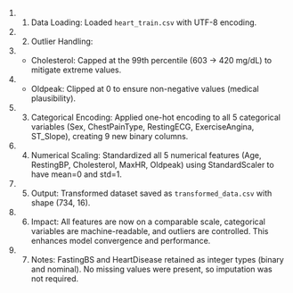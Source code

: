 1. 1. Data Loading: Loaded `heart_train.csv` with UTF-8 encoding.
2. 2. Outlier Handling:
3.    - Cholesterol: Capped at the 99th percentile (603 → 420 mg/dL) to mitigate extreme values.
4.    - Oldpeak: Clipped at 0 to ensure non-negative values (medical plausibility).
5. 3. Categorical Encoding: Applied one-hot encoding to all 5 categorical variables (Sex, ChestPainType, RestingECG, ExerciseAngina, ST_Slope), creating 9 new binary columns.
6. 4. Numerical Scaling: Standardized all 5 numerical features (Age, RestingBP, Cholesterol, MaxHR, Oldpeak) using StandardScaler to have mean=0 and std=1.
7. 5. Output: Transformed dataset saved as `transformed_data.csv` with shape (734, 16).
8. 6. Impact: All features are now on a comparable scale, categorical variables are machine-readable, and outliers are controlled. This enhances model convergence and performance.
9. 7. Notes: FastingBS and HeartDisease retained as integer types (binary and nominal). No missing values were present, so imputation was not required.
